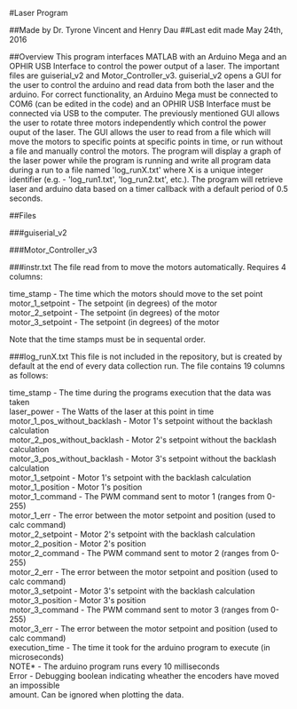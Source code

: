 #Laser Program

##Made by Dr. Tyrone Vincent and Henry Dau
##Last edit made May 24th, 2016

##Overview
This program interfaces MATLAB with an Arduino Mega and an OPHIR USB Interface
to control the power output of a laser. The important files are guiserial_v2
and Motor_Controller_v3. guiserial_v2 opens a GUI for the user to control
the arduino and read data from both the laser and the arduino. For correct
functionality, an Arduino Mega must be connected to COM6 (can be edited in the code)
and an OPHIR USB Interface must be connected via USB to the computer. The
previously mentioned GUI allows the user to rotate three motors independently
which control the power ouput of the laser. The GUI allows the user to read from
a file which will move the motors to specific points at specific points in time,
or run without a file and manually control the motors. The program will display
a graph of the laser power while the program is running and write all program
data during a run to a file named 'log_runX.txt' where X is a unique integer
identifier (e.g. - 'log_run1.txt', 'log_run2.txt', etc.). The program will
retrieve laser and arduino data based on a timer callback with a default
period of 0.5 seconds.

##Files

###guiserial_v2

###Motor_Controller_v3

###instr.txt
The file read from to move the motors automatically. Requires 4 columns:  

time_stamp - The time which the motors should move to the set point  
motor_1_setpoint - The setpoint (in degrees) of the motor   
motor_2_setpoint - The setpoint (in degrees) of the motor   
motor_3_setpoint - The setpoint (in degrees) of the motor   

Note that the time stamps must be in sequental order.

###log_runX.txt
This file is not included in the repository, but is created by default at
the end of every data collection run. The file contains 19 columns as follows:  

time_stamp - The time during the programs execution that the data was taken  
laser_power - The Watts of the laser at this point in time  
motor_1_pos_without_backlash - Motor 1's setpoint without the backlash calculation  
motor_2_pos_without_backlash - Motor 2's setpoint without the backlash calculation  
motor_3_pos_without_backlash - Motor 3's setpoint without the backlash calculation  
motor_1_setpoint - Motor 1's setpoint with the backlash calculation  
motor_1_position - Motor 1's position  
motor_1_command - The PWM command sent to motor 1 (ranges from 0-255)  
motor_1_err - The error between the motor setpoint and position (used to calc command)  
motor_2_setpoint - Motor 2's setpoint with the backlash calculation  
motor_2_position - Motor 2's position  
motor_2_command - The PWM command sent to motor 2 (ranges from 0-255)  
motor_2_err - The error between the motor setpoint and position (used to calc command)  
motor_3_setpoint - Motor 3's setpoint with the backlash calculation  
motor_3_position - Motor 3's position  
motor_3_command - The PWM command sent to motor 3 (ranges from 0-255)  
motor_3_err - The error between the motor setpoint and position (used to calc command)  
execution_time - The time it took for the arduino program to execute (in microseconds)  
                 NOTE* - The arduino program runs every 10 milliseconds  
Error - Debugging boolean indicating wheather the encoders have moved an impossible  
        amount. Can be ignored when plotting the data.  

